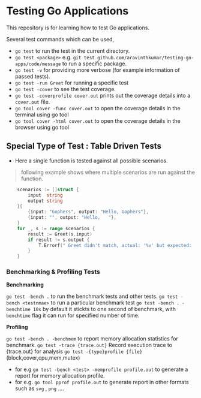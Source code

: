 # Testing Go Applications
This repository is for learning how to test Go applications.

Several test commands which can be used,

- `go test` to run the test in the current directory.
- `go test <package>` e.g. `git test github.com/aravinthkumar/testing-go-apps/code/message` to run a specific package.
- `go test -v` for providing more verbose (for example information of passed tests).
- `go test -run Greet` for running a specific test
- `go test -cover` to see the test coverage.
- `go test -coverprofile cover.out` prints out the coverage details into a `cover.out` file.
- `go tool cover -func cover.out` to open the coverage details in the terminal using go tool
- `go tool cover -html cover.out` to open the coverage details in the browser using go tool

## Special Type of Test : Table Driven Tests

- Here a single function is tested against all possible scenarios.

> following example shows where multiple scenarios are run against the function.

```go 
	scenarios := []struct {
		input  string
		output string
	}{
		{input: "Gophers", output: "Hello, Gophers"},
		{input: "", output: "Hello,   "},
	}
	for _, s := range scenarios {
		result := Greet(s.input)
		if result != s.output {
			T.Errorf(" Greet didn't match, actual: '%v' but expected: '%v'", result, s.output)
		}
	}
```

### Benchmarking & Profiling Tests

**Benchmarking**

`go test -bench .` to run the benchmark tests and other tests.
`go test -bench <testnmae>` to run a particular benchmark test
`go test -bench . -benchtime 10s` by default it stickts to one second of benchmark, with `benchtime` flag it can run for specified number of time.


**Profiling**

`go test -bench . -benchmem` to report memory allocation statistics for benchmark.
`go test -trace {trace.out}` Record execution trace to {trace.out} for analysis
`go test -{type}profile {file}` (block,cover,cpu,mem,mutex)
- for e.g `go test -bench <test> -memprofile profile.out` to generate a report for memory allocation profile.
- for e.g. `go tool pprof profile.out` to generate report in other formats such as `svg` , `png` ....
